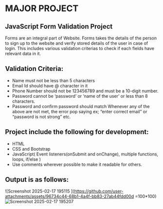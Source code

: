 # MAJOR PROJECT
## JavaScript Form Validation Project
Forms are an integral part of Website. Forms takes the details of the person to sign up to the website and verify stored details of the user in case of login. This includes various validation criterias to check if each fields have relevant data in it.
## Validation Criteria:
*	Name must not be less than 5 characters
*	Email Id should have @ character in it
*	Phone Number should not be 123456789 and must be a 10-digit number.
*	Password cannot be ‘password’ or ‘name of the user’ or less than 8 characters.
*	Password and confirm password should match
Whenever any of the above are not met, the error pop saying ex; “enter correct email” or “password is not strong” etc.
## Project include the following for development:
*	HTML
*	CSS and Bootstrap
*	JavaScript( Event listeners(onSubmit and onChange), multiple functions, loops,
if/else )
*	Use comments wherever possible to make it readable for others.
## Output is as follows:
![Screenshot 2025-02-17 195115 ](https://github.com/user-attachments/assets/96734c44-68b1-4a4f-bb83-27ab44fdd00d =100*100)
![Screenshot 2025-02-17 195207](https://github.com/user-attachments/assets/2258f51a-7655-4c65-ac0c-bee9d464a230)
